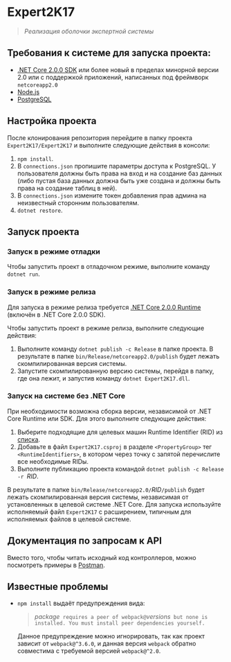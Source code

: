 # Expert2K17
> *Реализация оболочки экспертной системы*

## Требования к системе для запуска проекта:
* [.NET Core 2.0.0 SDK](https://github.com/dotnet/core/blob/master/release-notes/download-archives/2.0.0-download.md) или более новый в пределах минорной версии 2.0 или с поддержкой приложений, написанных под фреймворк `netcoreapp2.0`
* [Node.js](https://nodejs.org/en/download/current/)
* [PostgreSQL](https://www.postgresql.org/download/)

## Настройка проекта
После клонирования репозитория перейдите в папку проекта `Expert2K17/Expert2K17` и выполните следующие действия в консоли:

1.  `npm install`.
2.  В `connections.json` пропишите параметры доступа к PostgreSQL. У пользователя должны быть права на вход и на создание баз данных (либо пустая база данных должна быть уже создана и должны быть права на создание таблиц в ней).
3.  В `connections.json` измените токен добавления прав админа на неизвестный сторонним пользователям.
4.  `dotnet restore`.

## Запуск проекта
### Запуск в режиме отладки
Чтобы запустить проект в отладочном режиме, выполните команду `dotnet run`.

### Запуск в режиме релиза
Для запуска в режиме релиза требуется [.NET Core 2.0.0 Runtime](https://github.com/dotnet/core/blob/master/release-notes/download-archives/2.0.0-download.md) (включён в .NET Core 2.0.0 SDK).

Чтобы запустить проект в режиме релиза, выполните следующие действия:
1.  Выполните команду `dotnet publish -c Release` в папке проекта. В результате в папке `bin/Release/netcoreapp2.0/publish` будет лежать скомпилированная версия системы.
2.  Запустите скомпилированную версию системы, перейдя в папку, где она лежит, и запустив команду `dotnet Expert2K17.dll`.

### Запуск на системе без .NET Core
При необходимости возможна сборка версии, независимой от .NET Core Runtime или SDK. Для этого выполните следующие действия:
1.  Выберите подходящие для целевых машин Runtime Identifier (RID) из [списка](https://github.com/dotnet/corefx/blob/release/2.0.0/pkg/Microsoft.NETCore.Platforms/runtime.json).
2.  Добавьте в файл `Expert2K17.csproj` в разделе `<PropertyGroup>` тег `<RuntimeIdentifiers>`, в котором через точку с запятой перечислите все необходимые RIDы.
3.  Выполните публикацию проекта командой `dotnet publish -c Release -r `*RID*.

В результате в папке `bin/Release/netcoreapp2.0/`*RID*`/publish` будет лежать скомпилированная версия системы, независимая от установленных в целевой системе .NET Core. Для запуска используйте исполняемый файл `Expert2K17` с расширением, типичным для исполняемых файлов в целевой системе.

## Документация по запросам к API
Вместо того, чтобы читать исходный код контроллеров, можно посмотреть примеры в [Postman](https://documenter.getpostman.com/view/2784838/expert2k17/71CWrGs).

## Известные проблемы
*   `npm install` выдаёт предупреждения вида:

    > *package*` requires a peer of webpack@`*versions*` but none is installed. You must install peer dependencies yourself.`
    
    Данное предупреждение можно игнорировать, так как проект зависит от `webpack@^3.6.0`, и данная версия `webpack` обратно совместима с требуемой версией `webpack@^2.0`.
